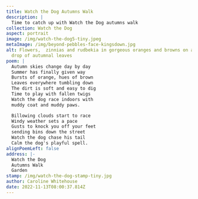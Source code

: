 ```yaml
---
title: Watch the Dog Autumns Walk
description: |
  Time to catch up with Watch the Dog autumns walk 
collection: Watch the Dog
aspect: portrait
image: /img/watch-the-dog5-tiny.jpeg
metaImage: /img/beyond-pebbles-face-kingsdown.jpg
alt: Flowers,  zinnias and rudbekia in gorgeous oranges and browns on a back
  drop of autumnal leaves
poem: |
  Autumn skies change day by day
  Summer has finally given way
  Bursts of orange, hues of brown
  Leaves everywhere tumbling down
  The dirt is soft and easy to dig
  Time to play with fallen twigs
  Watch the dog race indoors with
  muddy coat and muddy paws.

  Billowing clouds start to race
  Windy weather sets a pace
  Gusts to knock you off your feet
  sending bins down the street
  Watch the dog chase his tail
  Calm the dog's playful spell.
alignPoemLeft: false
address: |-
  Watch the Dog
  Autumns Walk
  Garden
stamp: /img/watch-the-dog-stamp-tiny.jpg
author: Caroline Whitehouse
date: 2022-11-13T08:00:37.814Z
---
```

